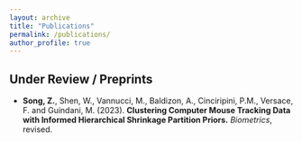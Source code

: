 ```yaml
---
layout: archive
title: "Publications"
permalink: /publications/
author_profile: true
---
```


## Under Review / Preprints
- **Song, Z.**, Shen, W., Vannucci, M., Baldizon, A., Cinciripini, P.M., Versace, F. and Guindani, M. (2023). **Clustering Computer Mouse Tracking Data with Informed Hierarchical Shrinkage Partition Priors.** *Biometrics*, revised.
